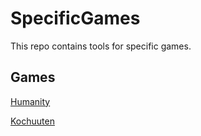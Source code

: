 # SpecificGames

This repo contains tools for specific games.

## Games

[Humanity](https://vndb.org/v4209)

[Kochuuten](https://vndb.org/v19312)